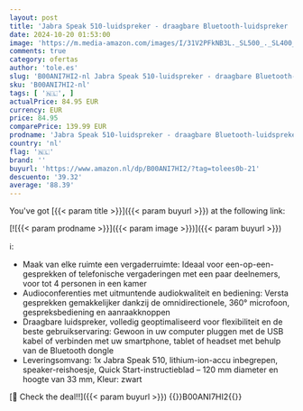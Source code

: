 ```yaml
---
layout: post
title: 'Jabra Speak 510-luidspreker - draagbare Bluetooth-luidspreker  conferentieluidspreker - kan worden aangesloten op laptops  smartphones en tablets - USB-stekker'
date: 2024-10-20 01:53:00
image: 'https://m.media-amazon.com/images/I/31V2PFkNB3L._SL500_._SL400_.jpg'
comments: true
category: ofertas
author: 'tole.es'
slug: 'B00ANI7HI2-nl Jabra Speak 510-luidspreker - draagbare Bluetooth-...'
sku: 'B00ANI7HI2-nl'
tags: [ '🇳🇱', ]
actualPrice: 84.95 EUR
currency: EUR
price: 84.95
comparePrice: 139.99 EUR
prodname: 'Jabra Speak 510-luidspreker - draagbare Bluetooth-luidspreker  conferentieluidspreker - kan worden aangesloten op laptops  smartphones en tablets - USB-stekker'
country: 'nl'
flag: '🇳🇱'
brand: ''
buyurl: 'https://www.amazon.nl/dp/B00ANI7HI2/?tag=tolees0b-21'
descuento: '39.32'
average: '88.39'
---
```


You've got [{{< param title >}}]({{< param buyurl >}}) at the following link:

[![{{< param prodname >}}]({{< param image >}})]({{< param buyurl >}})

ℹ️:

- Maak van elke ruimte een vergaderruimte: Ideaal voor een-op-een-gesprekken of telefonische vergaderingen met een paar deelnemers, voor tot 4 personen in een kamer
- Audioconferenties met uitmuntende audiokwaliteit en bediening: Versta gesprekken gemakkelijker dankzij de omnidirectionele, 360° microfoon, gespreksbediening en aanraakknoppen
- Draagbare luidspreker, volledig geoptimaliseerd voor flexibiliteit en de beste gebruikservaring: Gewoon in uw computer pluggen met de USB kabel of verbinden met uw smartphone, tablet of headset met behulp van de Bluetooth dongle
- Leveringsomvang: 1x Jabra Speak 510, lithium-ion-accu inbegrepen, speaker-reishoesje, Quick Start-instructieblad – 120 mm diameter en hoogte van 33 mm, Kleur: zwart

[🛒 Check the deal!!]({{< param buyurl >}})
{{<world>}}B00ANI7HI2{{</world>}}
